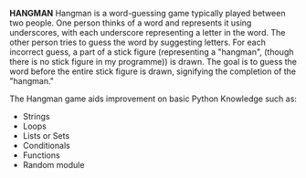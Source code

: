 **HANGMAN**
Hangman is a word-guessing game typically played between two people. One person thinks of a word and represents it using underscores,
with each underscore representing a letter in the word. The other person tries to guess the word by suggesting letters. For each
incorrect guess, a part of a stick figure (representing a "hangman", (though there is no stick figure in my programme)) is drawn.
The goal is to guess the word before the entire stick figure is drawn, signifying the completion of the "hangman."

The Hangman game aids improvement on basic Python Knowledge such as:
 - Strings
 - Loops
 - Lists or Sets
 - Conditionals
 - Functions
 - Random module
